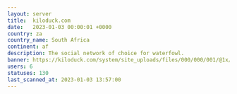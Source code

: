 ```yaml
---
layout: server
title:  kiloduck.com
date:   2023-01-03 00:00:01 +0000
country: za
country_name: South Africa
continent: af
description: The social network of choice for waterfowl.
banner: https://kiloduck.com/system/site_uploads/files/000/000/001/@1x/d6a9ad0b35d8fb99.png
users: 6
statuses: 130
last_scanned_at: 2023-01-03 13:57:00
---
```

